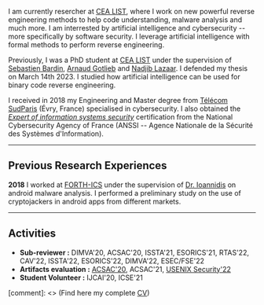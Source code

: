 
I am currently resercher at [CEA LIST](http://www-list.cea.fr/en/), where I work on new powerful reverse engineering methods to help code understanding, malware analysis and much more.
I am interrested by artificial intelligence and cybersecurity -- more specifically by software security. I leverage artificial intelligence with formal methods to perform reverse engineering.

Previously, I was a PhD student at [CEA LIST](http://www-list.cea.fr/en/) under the supervision of [Sebastien Bardin](http://sebastien.bardin.free.fr/), [Arnaud Gotlieb](https://www.simula.no/people/arnaud) and [Nadjib Lazaar](http://www.lirmm.fr/~lazaar/). I defended my thesis on March 14th 2023. I studied how artificial intelligence can be used for binary code reverse engineering. 


I received in 2018 my Engineering and Master degree from [Télécom SudParis](https://www.telecom-sudparis.eu/) (Évry, France) specialised in cybersecurity. I also obtained the *[Expert of information systems security](https://www.ssi.gouv.fr/particulier/formations/titre-essi/)* certification from the National Cybersecurity Agency of France (ANSSI -- Agence Nationale de la Sécurité des Systèmes d'Information).  

------------------
## Previous Research Experiences

**2018** I worked at [FORTH-ICS](https://www.ics.forth.gr/) under the supervision of [Dr. Ioannidis](http://users.ics.forth.gr/~sotiris/) on android malware analysis. I performed a preliminary study on the use of cryptojackers in android apps from different markets. 

---------------
## Activities

* **Sub-reviewer :** DIMVA'20, ACSAC'20, ISSTA'21, ESORICS'21, RTAS'22, CAV'22, ISSTA'22, ESORICS'22, DIMVA'22, ESEC/FSE'22
* **Artifacts evaluation :** [ACSAC'20](https://www.acsac.org/2020/committees/artifact/), ACSAC'21, [USENIX Security'22](https://www.usenix.org/conference/usenixsecurity22/call-for-artifacts)
* **Student Volunteer :** IJCAI'20, ICSE'21

[comment]: <> (Find here my complete [CV](../pdf/cv.pdf))
